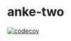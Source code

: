 # anke-two
[![codecov](https://codecov.io/gh/xxarupakaxx/anke-two/branch/main/graph/badge.svg?token=1IMEND5RZR)](https://codecov.io/gh/xxarupakaxx/anke-two)